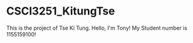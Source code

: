 # CSCI3251_KitungTse
This is the project of Tse Ki Tung.
Hello, I'm Tony!
My Student number is 1155159100!
